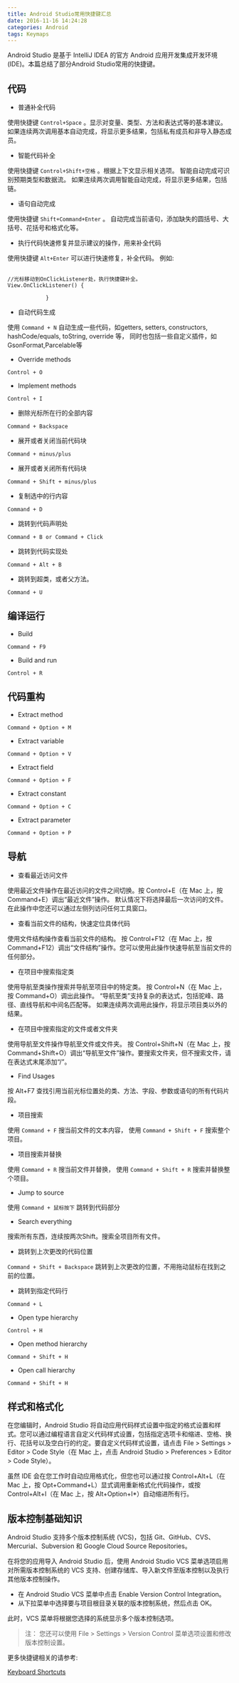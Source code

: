 ```yaml
---
title: Android Studio常用快捷键汇总
date: 2016-11-16 14:24:28
categories: Android
tags: Keymaps
---
```



Android Studio 是基于 IntelliJ IDEA 的官方 Android 应用开发集成开发环境 (IDE)。本篇总结了部分Android Studio常用的快捷键。

<!-- more -->


## 代码


- 普通补全代码

使用快捷键 `Control+Space` 。显示对变量、类型、方法和表达式等的基本建议。 如果连续两次调用基本自动完成，将显示更多结果，包括私有成员和非导入静态成员。

- 智能代码补全

使用快捷键 `Control+Shift+空格` 。根据上下文显示相关选项。 智能自动完成可识别预期类型和数据流。 如果连续两次调用智能自动完成，将显示更多结果，包括链。

- 语句自动完成

使用快捷键 `Shift+Command+Enter` 。 自动完成当前语句，添加缺失的圆括号、大括号、花括号和格式化等。

- 执行代码快速修复并显示建议的操作，用来补全代码

使用快捷键 `Alt+Enter` 可以进行快速修复，补全代码。 例如:

```

//光标移动到OnClickListener处，执行快捷键补全。
View.OnClickListener() {
                
            }

```

- 自动代码生成

使用 `Command + N` 自动生成一些代码，如getters, setters, constructors, hashCode/equals, toString, override 等， 同时也包括一些自定义插件，如GsonFormat,Parcelable等

- Override methods

`Control + O`

- Implement methods

`Control + I`

- 删除光标所在行的全部内容

`Command + Backspace`

- 展开或者关闭当前代码块

`Command + minus/plus`

- 展开或者关闭所有代码块

`Command + Shift + minus/plus`

- 复制选中的行内容

`Command + D`

- 跳转到代码声明处

`Command + B or Command + Click`

- 跳转到代码实现处

`Command + Alt + B`

- 跳转到超类，或者父方法。

`Command + U`


## 编译运行

- Build

`Command + F9`

- Build and run

`Control + R`

## 代码重构

- Extract method	

`Command + Option + M`

- Extract variable

`Command + Option + V`

- Extract field

`Command + Option + F`

- Extract constant

`Command + Option + C`

- Extract parameter

`Command + Option + P`

## 导航

- 查看最近访问文件

使用最近文件操作在最近访问的文件之间切换。按 Control+E（在 Mac 上，按 Command+E）调出“最近文件”操作。 默认情况下将选择最后一次访问的文件。 在此操作中您还可以通过左侧列访问任何工具窗口。

- 查看当前文件的结构，快速定位具体代码

使用文件结构操作查看当前文件的结构。 按 Control+F12（在 Mac 上，按 Command+F12）调出“文件结构”操作。您可以使用此操作快速导航至当前文件的任何部分。

- 在项目中搜索指定类

使用导航至类操作搜索并导航至项目中的特定类。 按 Control+N（在 Mac 上，按 Command+O）调出此操作。 “导航至类”支持复杂的表达式，包括驼峰、路径、直线导航和中间名匹配等。 如果连续两次调用此操作，将显示项目类以外的结果。

- 在项目中搜索指定的文件或者文件夹

使用导航至文件操作导航至文件或文件夹。 按 Control+Shift+N（在 Mac 上，按 Command+Shift+O）调出“导航至文件”操作。要搜索文件夹，但不搜索文件，请在表达式末尾添加“/”。

- Find Usages

按 Alt+F7 查找引用当前光标位置处的类、方法、字段、参数或语句的所有代码片段。

- 项目搜索

使用 `Command + F` 搜当前文件的文本内容， 使用 `Command + Shift + F` 搜索整个项目。

- 项目搜索并替换

使用 `Command + R` 搜当前文件并替换， 使用 `Command + Shift + R` 搜索并替换整个项目。

- Jump to source	

使用 `Command + 鼠标按下` 跳转到代码部分


- Search everything

搜索所有东西，连续按两次Shift。搜索全项目所有文件。

- 跳转到上次更改的代码位置

`Command + Shift + Backspace` 跳转到上次更改的位置，不用拖动鼠标在找到之前的位置。

- 跳转到指定代码行

`Command + L`

- Open type hierarchy

`Control + H`
 
- Open method hierarchy

`Command + Shift + H`
 
- Open call hierarchy

`Command + Shift + H`


## 样式和格式化

在您编辑时，Android Studio 将自动应用代码样式设置中指定的格式设置和样式。您可以通过编程语言自定义代码样式设置，包括指定选项卡和缩进、空格、换行、花括号以及空白行的约定。要自定义代码样式设置，请点击 File > Settings > Editor > Code Style（在 Mac 上，点击 Android Studio > Preferences > Editor > Code Style）。

虽然 IDE 会在您工作时自动应用格式化，但您也可以通过按 Control+Alt+L（在 Mac 上，按 Opt+Command+L）显式调用重新格式化代码操作，或按 Control+Alt+I（在 Mac 上，按 Alt+Option+I*）自动缩进所有行。



## 版本控制基础知识

Android Studio 支持多个版本控制系统 (VCS)，包括 Git、GitHub、CVS、Mercurial、Subversion 和 Google Cloud Source Repositories。

在将您的应用导入 Android Studio 后，使用 Android Studio VCS 菜单选项启用对所需版本控制系统的 VCS 支持、创建存储库、导入新文件至版本控制以及执行其他版本控制操作。

- 在 Android Studio VCS 菜单中点击 Enable Version Control Integration。
- 从下拉菜单中选择要与项目根目录关联的版本控制系统，然后点击 OK。

此时，VCS 菜单将根据您选择的系统显示多个版本控制选项。

> 注： 您还可以使用 File > Settings > Version Control 菜单选项设置和修改版本控制设置。


更多快捷键相关的请参考:

[Keyboard Shortcuts](https://developer.android.com/studio/intro/keyboard-shortcuts.html)